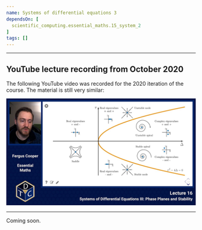 ```yaml
---
name: Systems of differential equations 3
dependsOn: [
  scientific_computing.essential_maths.15_system_2
]
tags: []
---
```


--- 

## YouTube lecture recording from October 2020

The following YouTube video was recorded for the 2020 iteration of the course.
The material is still very similar:

[![Youtube lecture thumbnail](fig/youtube16.jpg)](https://youtu.be/SO6TmCadkf4)

---

Coming soon.
